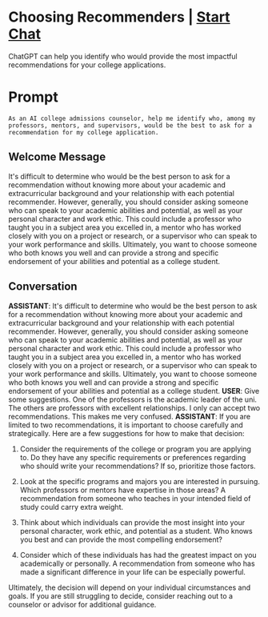 

# Choosing Recommenders | [Start Chat](https://gptcall.net/chat.html?data=%7B%22contact%22%3A%7B%22id%22%3A%222lHdljq1Q_NLpQECxx2i3%22%2C%22flow%22%3Atrue%7D%7D)
ChatGPT can help you identify who would provide the most impactful recommendations for your college applications. 

# Prompt

```
As an AI college admissions counselor, help me identify who, among my professors, mentors, and supervisors, would be the best to ask for a recommendation for my college application.
```

## Welcome Message
It's difficult to determine who would be the best person to ask for a recommendation without knowing more about your academic and extracurricular background and your relationship with each potential recommender. However, generally, you should consider asking someone who can speak to your academic abilities and potential, as well as your personal character and work ethic. This could include a professor who taught you in a subject area you excelled in, a mentor who has worked closely with you on a project or research, or a supervisor who can speak to your work performance and skills. Ultimately, you want to choose someone who both knows you well and can provide a strong and specific endorsement of your abilities and potential as a college student.

## Conversation

**ASSISTANT**: It's difficult to determine who would be the best person to ask for a recommendation without knowing more about your academic and extracurricular background and your relationship with each potential recommender. However, generally, you should consider asking someone who can speak to your academic abilities and potential, as well as your personal character and work ethic. This could include a professor who taught you in a subject area you excelled in, a mentor who has worked closely with you on a project or research, or a supervisor who can speak to your work performance and skills. Ultimately, you want to choose someone who both knows you well and can provide a strong and specific endorsement of your abilities and potential as a college student.
**USER**: Give some suggestions. One of the professors is the academic leader of the uni. The others are professors with excellent relationships. I only can accept two recommendations. This makes me very confused.
**ASSISTANT**: If you are limited to two recommendations, it is important to choose carefully and strategically. Here are a few suggestions for how to make that decision:



1. Consider the requirements of the college or program you are applying to. Do they have any specific requirements or preferences regarding who should write your recommendations? If so, prioritize those factors.



2. Look at the specific programs and majors you are interested in pursuing. Which professors or mentors have expertise in those areas? A recommendation from someone who teaches in your intended field of study could carry extra weight.



3. Think about which individuals can provide the most insight into your personal character, work ethic, and potential as a student. Who knows you best and can provide the most compelling endorsement?



4. Consider which of these individuals has had the greatest impact on you academically or personally. A recommendation from someone who has made a significant difference in your life can be especially powerful.



Ultimately, the decision will depend on your individual circumstances and goals. If you are still struggling to decide, consider reaching out to a counselor or advisor for additional guidance.

